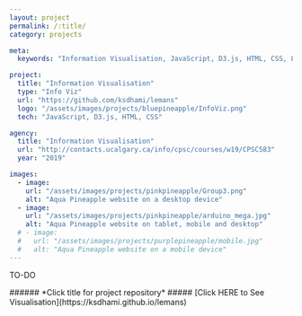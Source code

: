 ```yaml
---
layout: project
permalink: /:title/
category: projects

meta:
  keywords: "Information Visualisation, JavaScript, D3.js, HTML, CSS, Le Mans, 24 Hours, Endurance, Racing"

project:
  title: "Information Visualisation"
  type: "Info Viz"
  url: "https://github.com/ksdhami/lemans"
  logo: "/assets/images/projects/bluepineapple/InfoViz.png"
  tech: "JavaScript, D3.js, HTML, CSS"

agency:
  title: "Information Visualisation"
  url: "http://contacts.ucalgary.ca/info/cpsc/courses/w19/CPSC583"
  year: "2019"

images:
  - image:
    url: "/assets/images/projects/pinkpineapple/Group3.png"
    alt: "Aqua Pineapple website on a desktop device"
  - image:
    url: "/assets/images/projects/pinkpineapple/arduino_mega.jpg"
    alt: "Aqua Pineapple website on tablet, mobile and desktop"
  # - image:
  #   url: "/assets/images/projects/purplepineapple/mobile.jpg"
  #   alt: "Aqua Pineapple website on a mobile device"
---
```

<p>TO-DO
<br>
</p>
###### *Click title for project repository*
##### [Click HERE to See Visualisation](https://ksdhami.github.io/lemans)